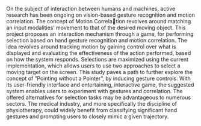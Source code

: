 On the subject of interaction between humans and machines, active research has been ongoing on vision-based gesture recognition and motion correlation. The concept of Motion Correlation revolves around matching an input modalities’ movement to that of the desired moving object.
This project proposes an interaction mechanism through a game, for performing selection based on hand gesture recognition and motion correlation. 
The idea revolves around tracking motion by gaining control over what is displayed and evaluating the effectiveness of the action performed, based on how the system responds. 
Selections are maximized using the current implementation, which allows users to use two approaches to select a moving target on the screen. This study paves a path to further explore the concept of ”Pointing without a Pointer”, by inducing gesture controls. With its user-friendly interface and entertaining, interactive game, the suggested system enables users to experiment with gestures and correlation. 
The offered alternatives for selection tasks may be advantageous to numerous sectors. The medical industry, and more specifically the discipline of physiotherapy, could widely benefit from classifying significant hand gestures and prompting users to closely mimic a given trajectory.
